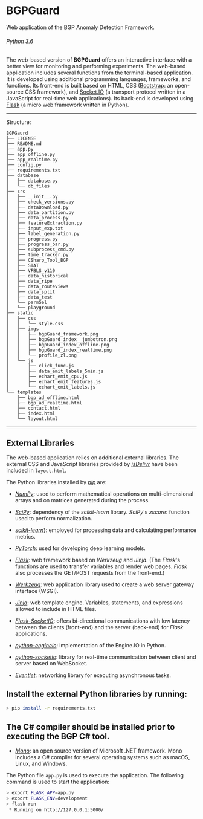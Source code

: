 # BGPGuard

Web application of the BGP Anomaly Detection Framework.
###### Python 3.6

The web-based version of **BGPGuard** offers 
an interactive interface with a better view for monitoring and performing experiments. 
The web-based application includes several functions from the terminal-based application.
It is developed using additional programming languages, frameworks, and functions.
Its front-end is built based on HTML, CSS ([Bootstrap](https://getbootstrap.com): an open-source CSS framework), 
and [Socket.IO](https://socket.io) (a transport protocol written in a JavaScript for real-time web applications).
Its back-end is developed using [Flask](https://flask.palletsprojects.com/en/2.0.x) 
(a micro web framework written in Python).

---

Structure:

``` 
BGPGaurd
├── LICENSE
├── README.md
├── app.py
├── app_offline.py
├── app_realtime.py
├── config.py
├── requirements.txt
├── database
│   ├── database.py
│   └── db_files
├── src
│   ├── __init__.py
│   ├── check_versions.py
│   ├── dataDownload.py
│   ├── data_partition.py
│   ├── data_process.py
│   ├── featureExtraction.py
│   ├── input_exp.txt
│   ├── label_generation.py
│   ├── progress.py
│   ├── progress_bar.py
│   ├── subprocess_cmd.py
│   ├── time_tracker.py
│   ├── CSharp_Tool_BGP
│   ├── STAT
│   ├── VFBLS_v110
│   ├── data_historical
│   ├── data_ripe
│   ├── data_routeviews
│   ├── data_split
│   ├── data_test
│   └── parmSel
│   └── playground
├── static
│   ├── css
│   │   └── style.css
│   ├── imgs
│   │   ├── bgpGuard_framework.png
│   │   ├── bgpGuard_index__jumbotron.png
│   │   ├── bgpGuard_index_offline.png
│   │   ├── bgpGuard_index_realtime.png
│   │   └── profile_zl.png
│   └── js
│       ├── click_func.js
│       ├── data_emit_labels_5min.js
│       ├── echart_emit_cpu.js
│       ├── echart_emit_features.js
│       └── echart_emit_labels.js
└── templates
    ├── bgp_ad_offline.html
    ├── bgp_ad_realtime.html
    ├── contact.html
    ├── index.html
    └── layout.html
```

---

## External Libraries
The web-based application relies on additional external libraries. 
The external CSS and JavaScript libraries provided by [_jsDelivr_](https://www.jsdelivr.com) have been 
included in `layout.html`.

The Python libraries installed by [_pip_](https://pip.pypa.io/en/stable/) are:
- [_NumPy_](https://numpy.org): used to perform mathematical operations 
on multi-dimensional arrays and on matrices generated during the process.
- [_SciPy_](https://scipy.org): dependency of the _scikit-learn_ library. 
_SciPy_'s _zscore_: function used to perform normalization.
- [_scikit-learn_](https://scikit-learn.org/stable)}: employed for processing data and calculating performance metrics.
- [_PyTorch_](https://pytorch.org): used for developing deep learning models.

- [_Flask_](https://flask.palletsprojects.com/en/2.0.x): web framework based on _Werkzeug_
and _Jinja_.
(The _Flask_'s functions are used to transfer variables and render web pages. 
_Flask_ also processes the GET/POST requests from the front-end.)
- [_Werkzeug_](https://werkzeug.palletsprojects.com/en/2.0.x): web application library used to 
create a web server gateway interface (WSGI).
- [_Jinja_](https://jinja.palletsprojects.com/en/3.0.x): web template engine. Variables, statements, 
and expressions allowed to include in HTML files. 
- [_Flask-SocketIO_](https://flask-socketio.readthedocs.io/en/latest): offers bi-directional communications 
with low latency between the clients (front-end) and the server (back-end) for _Flask_ applications.
- [_python-engineio_](https://python-socketio.readthedocs.io/en/latest): implementation of the Engine.IO in Python. 
- [_python-socketio_](https://github.com/miguelgrinberg/python-engineio): library for real-time communication 
between client and server based on WebSocket. 
- [_Eventlet_](https://eventlet.net): networking library for executing asynchronous tasks.

## Install the external Python libraries by running:

```bash
> pip install -r requirements.txt
```
## The C# compiler should be installed prior to executing the BGP C# tool.
- [_Mono_](https://www.mono-project.com): an open source version of Microsoft .NET framework. 
Mono includes a C# compiler for several operating systems 
such as macOS, Linux, and Windows.

The Python file `app.py` is used to execute the application.
The following command is used to start the application:

```bash
> export FLASK_APP=app.py
> export FLASK_ENV=development
> flask run
 * Running on http://127.0.0.1:5000/
```
